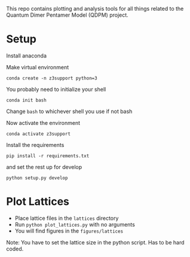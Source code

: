 
This repo contains plotting and analysis tools for all things related to 
the Quantum Dimer Pentamer Model (QDPM) project.

# Setup

Install anaconda

Make virtual environment

```
conda create -n z3support python=3
```

You probably need to initialize your shell

```
conda init bash
``` 

Change `bash` to whichever shell you use if not bash

Now activate the environment

```
conda activate z3support
```

Install the requirements

```
pip install -r requirements.txt
```

and set the rest up for develop 

```
python setup.py develop
```

# Plot Lattices

* Place lattice files in the `lattices` directory
* Run `python plot_lattices.py` with no arguments
* You will find figures in the `figures/lattices`

Note:
You have to set the lattice size in the python script. Has to be hard coded.
